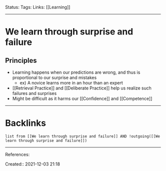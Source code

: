 Status: 
Tags: 
Links: [[Learning]]
___
# We learn through surprise and failure
## Principles
- Learning happens when our predictions are wrong, and thus is proportional to our surprise and mistakes
	- ex) A novice learns more in an hour than an expert
- [[Retrieval Practice]] and [[Deliberate Practice]] help us realize such failures and surprises
- Might be difficult as it harms our [[Confidence]] and [[Competence]]
___
# Backlinks
```dataview
list from [[We learn through surprise and failure]] AND !outgoing([[We learn through surprise and failure]])
```
___
References:

Created:: 2021-12-03 21:18
